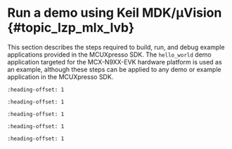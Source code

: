 # Run a demo using Keil MDK/μVision {#topic_lzp_mlx_lvb}

This section describes the steps required to build, run, and debug example applications provided in the MCUXpresso SDK. The `hello_world` demo application targeted for the MCX-N9XX-EVK hardware platform is used as an example, although these steps can be applied to any demo or example application in the MCUXpresso SDK.


```{include} ../topics/keil_install_cmsis_device_pack.md
:heading-offset: 1
```

```{include} ../topics/keil_build_an_example_application.md
:heading-offset: 1
```

```{include} ../topics/keil_run_an_example_application.md
:heading-offset: 1
```

```{include} ../topics/keil_build_a_trustzone_example_application.md
:heading-offset: 1
```

```{include} ../topics/keil_run_a_trustzone_example_application.md
:heading-offset: 1
```


